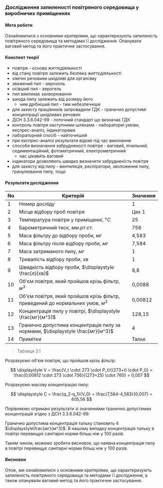 ### Дослідження запиленості повітряного середовища у виробничих приміщеннях

#### Мета роботи

Ознайомитися з основними критеріями, що характеризують запиленість повітряного середовища та методами її дослідження. Опанувати ваговий метод та його практичне застосування.

#### Конспект теорії

- повітря - основа життєдіяльності
- від стану повітря залежить безпека життєдіяльності
- хімічні речовини шкідливі для організму
- зважений пил - аерозоль
- осівший пил - аерогель
- пил викликає захворювання
- шкода пилу залежить від розміру його
  - чим дрібніший пил - тим небезпечніше
- для захисту працівників запровадили ГДК - гранично допустимі концентрації шкідливих речовин
- ДСН 3.3.6.042-99 - поточний стандарт що визначає ГДК
- контроль повітря наступними шляхами - лабораторні умови, експрес-аналіз, індикаторами
- лабораторний спосіб - найточніший
- при експрес-аналізі результати відомі під час виконання
- способи визначення забрудненості повітря - ваговий, лічильний, седиментаційний, фотометричний, електрометричний
  - нас цікавить ваговий
- індикатори дозволяють швидко визначити забрудненість повітря
- для захисту від пилу - вентиляція, респіратори, зволоження пилу, гранулювання пилу, тощо

#### Результати дослідження

| No  | Критерій                                                                                     | Значення |
| --- | -------------------------------------------------------------------------------------------- | -------- |
| 1   | Номер досліду                                                                                | 1        |
| 2   | Місце відбору проб повітря                                                                   | Цех 1    |
| 3   | Температура повітря у приміщенні, $\displaystyle °С$                                         | 25       |
| 4   | Барометричний тиск, $\displaystyle мм. рт. ст.$                                              | 756      |
| 5   | Маса фільтру до відбору проби, $\displaystyle мг$                                            | 4,583    |
| 6   | Маса фільтру після відбору проби, $\displaystyle мг$                                         | 7,584    |
| 7   | Маса затриманого пилу, $\displaystyle мг$                                                    | 1        |
| 8   | Тривалість відбору проби, $\displaystyle хв$                                                 | 1        |
| 9   | Швидкість відбору проби, $\displaystyle \frac{л}{хв}$                                        | 8,8      |
| 10  | Об'єм повітря, який пройшов крізь фільтр, $\displaystyle м^3$                                | 0,0088   |
| 11  | Об'єм повітря, який пройшов крізь фільтр, приведений до нормальних умов, $\displaystyle м^3$ | 0,00812  |
| 12  | Концентрація пилу у повітрі, $\displaystyle \frac{мг}{м^3}$                                  | 128,15   |
| 13  | Гранично допустима концентрація пилу за нормами, $\displaystyle \frac{мг}{м^3}$              | 4        |
| 14  | Примітки                                                                                     | Тальк    |

> Таблиця 3.1

Розрахуємо об'єм повітря, що пройшов крізь фільтр:

$$
\displaystyle
V = \frac{V_t \cdot 273 \cdot P_t}{(273+t) \cdot P_0} = \frac{0,00812 \cdot 273 \cdot 756}{(273+25) \cdot 760} = 0,007
$$

Розрахуємо масову концентрацію пилу:

$$
\displaystyle
C = \frac{q_2-q_1}{V_0} = \frac{7,584-4,583}{0,007} = 405,56
$$

Порівняємо отримані результати зі значеннями гранично допустимих концентрацій згідно з ДСН 3.3.6.042-99:

Гранично допустима концентрація тальку становить 4 $\displaystyle\frac{мг}{м^3}$. В нашому випадку концентрація тальку в повітрі перевищує санітарні норми більш ніж у 100 разів.

Таким чином, можемо зробити висновок, що наявна концентрація пилу в повітрі перевищує санітарні норми більш ніж у 100 разів.

#### Висновки

Отож, ми ознайомилися з основними критеріями, що характеризують запиленість повітряного середовища та методами її дослідження, а також опанували ваговий метод та його практичне застосування.
